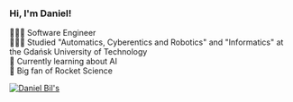 
### Hi, I'm Daniel!

🧔🏻‍♂️ Software Engineer <br/>
👨🏻‍🎓 Studied "Automatics, Cyberentics and Robotics" and "Informatics" at the Gdańsk University of Technology <br/>
🤖 Currently learning about AI <br/>
🚀 Big fan of Rocket Science  <br/>

[![Daniel Bil's](https://github-readme-stats.vercel.app/api?username=Daniel-Bil&show_icons=true&theme=dracula)](https://github.com/Daniel-Bil/github-readme-stats)
